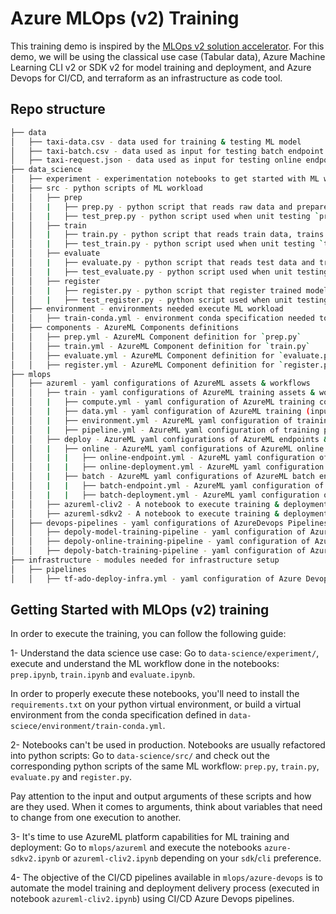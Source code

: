 # Azure MLOps (v2) Training

This training demo is inspired by the [MLOps v2 solution accelerator](https://github.com/Azure/mlops-v2). For this demo, we will be using the classical use case (Tabular data), Azure Machine Learning CLI v2 or SDK v2 for model training and deployment, and Azure Devops for CI/CD, and terraform as an infrastructure as code tool. 

## Repo structure 

```bash
├── data
│   ├── taxi-data.csv - data used for training & testing ML model
│   ├── taxi-batch.csv - data used as input for testing batch endpoint
│   ├── taxi-request.json - data used as input for testing online endpoint
├── data_science
│   ├── experiment - experimentation notebooks to get started with ML workload
│   ├── src - python scripts of ML workload
│   │   ├── prep
│   │   |   ├── prep.py - python script that reads raw data and prepare train, val and test datasets
│   │   |   ├── test_prep.py - python script used when unit testing `prep.py` 
│   │   ├── train
│   │   |   ├── train.py - python script that reads train data, trains and saves an ML model
│   │   |   ├── test_train.py - python script used when unit testing `train.py` 
│   │   ├── evaluate
│   │   |   ├── evaluate.py - python script that reads test data and trained model and evaluates model performance
│   │   |   ├── test_evaluate.py - python script used when unit testing `evaluate.py` 
│   │   ├── register
│   │   |   ├── register.py - python script that register trained model in AzureML Model Registry
│   │   |   ├── test_register.py - python script used when unit testing `register.py` 
│   ├── environment - environments needed execute ML workload
│   │   ├── train-conda.yml - environment conda specification needed to execute python scripts in ML workload
│   ├── components - AzureML Components definitions
│   │   ├── prep.yml - AzureML Component definition for `prep.py` 
│   │   ├── train.yml - AzureML Component definition for `train.py` 
│   │   ├── evaluate.yml - AzureML Component definition for `evaluate.py` 
│   │   ├── register.yml - AzureML Component definition for `register.py` 
├── mlops
│   ├── azureml - yaml configurations of AzureML assets & workflows
│   │   ├── train - yaml configurations of AzureML training assets & workflows
│   │   |   ├── compute.yml - yaml configuration of AzureML training compute cluster
│   │   |   ├── data.yml - yaml configuration of AzureML training (input) data asset
│   │   |   ├── environment.yml - AzureML yaml configuration of training environment
│   │   |   ├── pipeline.yml - AzureML yaml configuration of training pipeline
│   │   ├── deploy - AzureML yaml configurations of AzureML endpoints & deployments
│   │   |   ├── online - AzureML yaml configurations of AzureML online endpoint
│   │   |   |   ├── online-endpoint.yml - AzureML yaml configuration of AzureML online endpoint
│   │   |   |   ├── online-deployment.yml - AzureML yaml configuration of AzureML online deployment
│   │   |   ├── batch - AzureML yaml configurations of AzureML batch endpoint
│   │   |   |   ├── batch-endpoint.yml - AzureML yaml configuration of AzureML batch endpoint
│   │   |   |   ├── batch-deployment.yml - AzureML yaml configuration of AzureML batch deployment
│   │   ├── azureml-cliv2 - A notebook to execute training & deployment workflows with cliv2
│   │   ├── azureml-sdkv2 - A notebook to execute training & deployment workflows with sdkv2
│   ├── devops-pipelines - yaml configurations of AzureDevops Pipelines
│   │   ├── depoly-model-training-pipeline - yaml configuration of AzureDevops pipeline that performs the training workflow
│   │   ├── depoly-online-training-pipeline - yaml configuration of AzureDevops pipeline that performs the online endpoint deployment
│   │   ├── depoly-batch-training-pipeline - yaml configuration of AzureDevops pipeline that performs the batch endpoint deployment
├── infrastructure - modules needed for infrastructure setup
│   ├── pipelines 
│   │   ├── tf-ado-deploy-infra.yml - yaml configuration of Azure Devops pipeline that setups the infrastructure (terraform)
```

## Getting Started with MLOps (v2) training

In order to execute the training, you can follow the following guide:

1- Understand the data science use case: Go to `data-science/experiment/`, execute and understand the ML workflow done in the notebooks: `prep.ipynb`, `train.ipynb` and `evaluate.ipynb`. 

In order to properly execute these notebooks, you'll need to install the `requirements.txt` on your python virtual environment, or build a virtual environment from the conda specification defined in `data-sciece/environment/train-conda.yml`.

2- Notebooks can't be used in production. Notebooks are usually refactored into python scripts: Go to `data-science/src/` and check out the corresponding python scripts of the same ML workflow: `prep.py`, `train.py`, `evaluate.py` and `register.py`.

Pay attention to the input and output arguments of these scripts and how are they used. When it comes to arguments, think about variables that need to change from one execution to another.

3- It's time to use AzureML platform capabilities for ML training and deployment: Go to `mlops/azureml` and execute the notebooks `azure-sdkv2.ipynb` or `azureml-cliv2.ipynb` depending on your `sdk`/`cli` preference. 

4- The objective of the CI/CD pipelines available in `mlops/azure-devops` is to automate the model training and deployment delivery process (executed in notebook `azureml-cliv2.ipynb`) using CI/CD Azure Devops pipelines.

